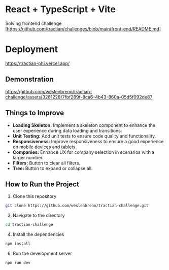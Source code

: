 # React + TypeScript + Vite

Solving frontend challenge [https://github.com/tractian/challenges/blob/main/front-end/README.md]

# Deployment

https://tractian-phi.vercel.app/

## Demonstration

https://github.com/weslenbreno/tractian-challenge/assets/3261228/7fbf289f-8ca6-4b43-860a-05d5f092de87

## Things to Improve

- **Loading Skeleton:** Implement a skeleton component to enhance the user experience during data loading and transitions.
- **Unit Testing:** Add unit tests to ensure code quality and functionality.
- **Responsiveness:** Improve responsiveness to ensure a good experience on mobile devices and tablets.
- **Companies:** Enhance UX for company selection in scenarios with a larger number.
- **Filters:** Button to clear all filters.
- **Tree:** Button to expand or collapse all.

## How to Run the Project

1. Clone this repository
```sh
git clone https://github.com/weslenbreno/tractian-challenge.git
```

3. Navigate to the directory

  ```sh
  cd tractian-challenge
```

4. Install the dependencies
  ```sh
  npm install
```
6. Run the development server
  ```sh
  npm run dev
```

